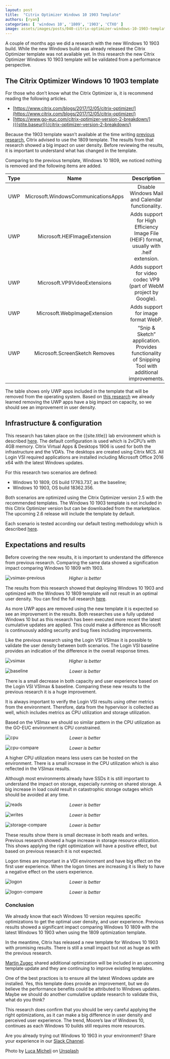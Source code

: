 ```yaml
---
layout: post
title:  "Citrix Optimizer Windows 10 1903 Template"
authors: [ryan]
categories: [ 'windows 10', '1809', '1903', 'CTXO' ]
image: assets/images/posts/040-citrix-optimizer-windows-10-1903-template/040-win1903-feature-image.png
---
```

A couple of months ago we did a research with the new Windows 10 1903 build. While the new Windows build was already released the Citrix Optimizer template was not available yet. In this research the new Citrix Optimizer Windows 10 1903 template will be validated from a performance perspective.

## The Citrix Optimizer Windows 10 1903 template
For those who don’t know what the Citrix Optimizer is, it is recommend reading the following articles.

  * [https://www.citrix.com/blogs/2017/12/05/citrix-optimizer/](https://www.citrix.com/blogs/2017/12/05/citrix-optimizer/)
  * [https://www.go-euc.com/citrix-optimizer-version-2-breakdown/]({{stite.baseurl}}/citrix-optimizer-version-2-breakdown/)

Because the 1903 template wasn’t available at the time writing [previous research]({{stite.baseurl}}/moores-law-of-windows-10-1903/), Citrix advised to use the 1809 template. The results from that research showed a big impact on user density. Before reviewing the results, it is important to understand what has changed in the template.

Comparing to the previous template, Windows 10 1809,  we noticed nothing is removed and the following items are added.


| Type | Name                   	         | Description                                                                                           |
| :--: | :---------------------------------: | :----------------------------------------------------------------------------------------------------:|
| UWP  | Microsoft.WindowsCommunicationsApps | Disable Windows Mail and Calendar functionality.                                                      |
| UWP  | Microsoft.HEIFImageExtension	     | Adds support for High Efficiency Image File (HEIF) format, usually with .heif extension.              |
| UWP  | Microsoft.VP9VideoExtensions	     | Adds support for video codec VP9 (part of WebM project by Google).                                    |
| UWP  | Microsoft.WebpImageExtension	     | Adds support for image format WebP.                                                                   |
| UWP  | Microsoft.ScreenSketch	Removes      | “Snip & Sketch” application. Provides functionality of Snipping Tool with additional improvements.    |

The table shows only UWP apps included in the template that will be removed from the operating system. Based on [this research]({{stite.baseurl}}/citrix-optimizer-version-2-breakdown/) we already learned removing the UWP apps have a big impact on capacity, so we should see an improvement in user density.

## Infrastructure & configuration
This research has taken place on the {{site.title}} lab environment which is described [here]({{stite.baseurl}}/architecture-and-hardware-setup-overview-2018). The default configuration is used which is 2vCPU’s with 4GB memory. Citrix Virtual Apps & Desktops 1906 is used for both the infrastructure and the VDA’s. The desktops are created using Citrix MCS. All Login VSI required applications are installed including Microsoft Office 2016 x64 with the latest Windows updates.

For this research two scenarios are defined:

  * Windows 10 1809, OS build 17763.737, as the baseline;
  * Windows 10 1903, OS build 18362.356.

Both scenarios are optimized using the Citrix Optimizer version 2.5 with the recommended templates. The Windows 10 1903 template is not included in this Citrix Optimizer version but can be downloaded from the marketplace. The upcoming 2.6 release will include the template by default.

Each scenario is tested according our default testing methodology which is described [here]({{stite.baseurl}}/insight-in-the-testing-methodology).

## Expectations and results
Before covering the new results, it is important to understand the difference from previous research. Comparing the same data showed a signification impact comparing Windows 10 1809 with 1903.

![vsimax-previous]({{site.baseurl}}/assets/images/posts/040-citrix-optimizer-windows-10-1903-template/040-win1903-prev-vsimax.png)
<p align="center" style="margin-top: -30px;" >
  <i>Higher is better</i>
</p>

The results from this research showed that deploying Windows 10 1903 and optimized with the Windows 10 1809 template will not result in an optimal user density. You can find the full research [here]({{site.baseurl}}/moores-law-of-windows-10-1903/).

As more UWP apps are removed using the new template it is expected so see an improvement in the results. Both researches use a fully updated Windows 10 but as this research has been executed more recent the latest cumulative updates are applied. This could make a difference as Microsoft is continuously adding security and bug fixes including improvements.

Like the previous research using the Login VSI VSImax it is possible to validate the user density between both scenarios. The Login VSI baseline provides an indication of the difference in the overall response times.

![vsimax]({{site.baseurl}}/assets/images/posts/040-citrix-optimizer-windows-10-1903-template/040-win1903-vsimax.png)
<p align="center" style="margin-top: -30px;" >
  <i>Higher is better</i>
</p>

![baseline]({{site.baseurl}}/assets/images/posts/040-citrix-optimizer-windows-10-1903-template/040-win1903-baseline.png)
<p align="center" style="margin-top: -30px;" >
  <i>Lower is better</i>
</p>

There is a small decrease in both capacity and user experience based on the Login VSI VSImax & baseline. Comparing these new results to the previous research it is a huge improvement.

It is always important to verify the Login VSI results using other metrics from the environment. Therefore, data from the hypervisor is collected as well, which includes metrics as CPU utilization and storage utilization.

Based on the VSImax we should so similar pattern in the CPU utilization as the GO-EUC environment is CPU constrained.

![cpu]({{site.baseurl}}/assets/images/posts/040-citrix-optimizer-windows-10-1903-template/040-win1903-host-cpu.png)
<p align="center" style="margin-top: -30px;" >
  <i>Lower is better</i>
</p>

![cpu-compare]({{site.baseurl}}/assets/images/posts/040-citrix-optimizer-windows-10-1903-template/040-win1903-host-cpu-compare.png)
<p align="center" style="margin-top: -30px;" >
  <i>Lower is better</i>
</p>

A higher CPU utilization means less users can be hosted on the environment. There is a small increase in the CPU utilization which is also reflected in the VSImax results.

Although most environments already have SSDs it is still important to understand the impact on storage, especially running on shared storage. A big increase in load could result in catastrophic storage outages which should be avoided at any time.

![reads]({{site.baseurl}}/assets/images/posts/040-citrix-optimizer-windows-10-1903-template/040-win1903-host-reads.png)
<p align="center" style="margin-top: -30px;" >
  <i>Lower is better</i>
</p>

![writes]({{site.baseurl}}/assets/images/posts/040-citrix-optimizer-windows-10-1903-template/040-win1903-host-writes.png)
<p align="center" style="margin-top: -30px;" >
  <i>Lower is better</i>
</p>

![storage-compare]({{site.baseurl}}/assets/images/posts/040-citrix-optimizer-windows-10-1903-template/040-win1903-host-storage-compare.png)
<p align="center" style="margin-top: -30px;" >
  <i>Lower is better</i>
</p>

These results show there is small decrease in both reads and writes. Previous research showed a huge increase in storage resource utilization. This shows applying the right optimization will have a positive effect, but based on previous research it is not expected.

Logon times are important in a VDI environment and have big effect on the first user experience. When the logon times are increasing it is likely to have a negative effect on the users experience.

![logon]({{site.baseurl}}/assets/images/posts/040-citrix-optimizer-windows-10-1903-template/040-win1903-logon.png)
<p align="center" style="margin-top: -30px;" >
  <i>Lower is better</i>
</p>

![logon-compare]({{site.baseurl}}/assets/images/posts/040-citrix-optimizer-windows-10-1903-template/040-win1903-logon-compare.png)
<p align="center" style="margin-top: -30px;" >
  <i>Lower is better</i>
</p>

### Conclusion
We already know that each Windows 10 version requires specific optimizations to get the optimal user density, and user experience. Previous results showed a significant impact comparing Windows 10 1809 with the latest Windows 10 1903 when using the 1809 optimization template.

In the meantime, Citrix has released a new template for Windows 10 1903 with promising results. There is still a small impact but not as huge as with the previous research.

[Martin Zugec](https://twitter.com/MartinZugec) shared additional optimization will be included in an upcoming template update and they are continuing to improve existing templates.

One of the best practices is to ensure all the latest Windows update are installed. Yes, this template does provide an improvement, but we do believe the performance benefits could be attributed to Windows updates. Maybe we should do another cumulative update research to validate this, what do you think?

This research does confirm that you should be very careful applying the right optimizations, as it can make a big difference in user density and perceived user experience. The trend, Moore’s law of Windows 10, continues as each Windows 10 builds still requires more resources.

Are you already trying out Windows 10 1903 in your environment? Share your experience in our [Slack Channel](https://{{site.title}}.slack.com).

Photo by [Luca Micheli](https://unsplash.com/@lucamicheli?utm_source=unsplash&utm_medium=referral&utm_content=creditCopyText) on [Unsplash](https://unsplash.com/s/photos/seattle?utm_source=unsplash&utm_medium=referral&utm_content=creditCopyText)